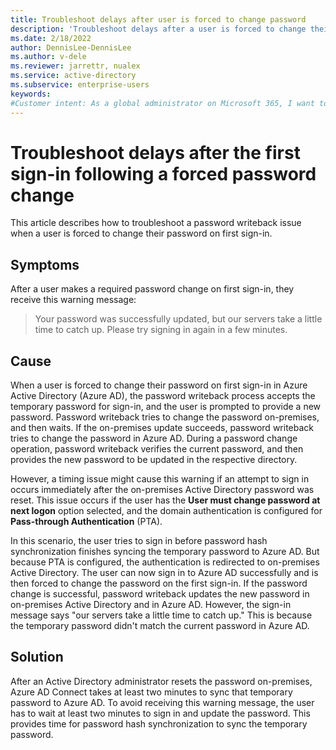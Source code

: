 ```yaml
---
title: Troubleshoot delays after user is forced to change password
description: 'Troubleshoot delays after a user is forced to change their password, and then signs in and gets this message: "Our servers take a little time to catch up."'
ms.date: 2/18/2022
author: DennisLee-DennisLee
ms.author: v-dele
ms.reviewer: jarrettr, nualex
ms.service: active-directory
ms.subservice: enterprise-users
keywords:
#Customer intent: As a global administrator on Microsoft 365, I want to make sure that when I force a password reset on a user, they can change their temporary password in on-premises Active Directory so that they don't get frustrated and give up on the process.
---
```

# Troubleshoot delays after the first sign-in following a forced password change

This article describes how to troubleshoot a password writeback issue when a user is forced to change their password on first sign-in.

## Symptoms

After a user makes a required password change on first sign-in, they receive this warning message:

> Your password was successfully updated, but our servers take a little time to catch up. Please try signing in again in a few minutes.

## Cause

When a user is forced to change their password on first sign-in in Azure Active Directory (Azure AD), the password writeback process accepts the temporary password for sign-in, and the user is prompted to provide a new password. Password writeback tries to change the password on-premises, and then waits. If the on-premises update succeeds, password writeback tries to change the password in Azure AD. During a password change operation, password writeback verifies the current password, and then provides the new password to be updated in the respective directory.

However, a timing issue might cause this warning if an attempt to sign in occurs immediately after the on-premises Active Directory password was reset. This issue occurs if the user has the **User must change password at next logon** option selected, and the domain authentication is configured for **Pass-through Authentication** (PTA).

In this scenario, the user tries to sign in before password hash synchronization finishes syncing the temporary password to Azure AD. But because PTA is configured, the authentication is redirected to on-premises Active Directory. The user can now sign in to Azure AD successfully and is then forced to change the password on the first sign-in. If the password change is successful, password writeback updates the new password in on-premises Active Directory and in Azure AD. However, the sign-in message says "our servers take a little time to catch up." This is because the temporary password didn't match the current password in Azure AD.

## Solution

After an Active Directory administrator resets the password on-premises, Azure AD Connect takes at least two minutes to sync that temporary password to Azure AD. To avoid receiving this warning message, the user has to wait at least two minutes to sign in and update the password. This provides time for password hash synchronization to sync the temporary password.
